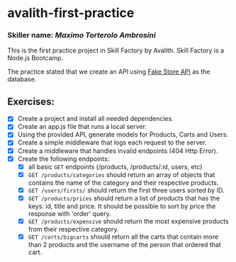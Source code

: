 # avalith-first-practice

### **Skiller name:** *Maximo Torterolo Ambrosini*

This is the first practice project in Skill Factory by Avalith. Skill Factory is a Node.js Bootcamp.

The practice stated that we create an API using [Fake Store API](https://fakestoreapi.com/) as the database.

## Exercises:
- [x] Create a project and install all needed dependencies.
- [x] Create an app.js file that runs a local server.
- [x] Using the provided API, generate models for Products, Carts and Users.
- [x] Create a simple middleware that logs each request to the server.
- [x] Create a middleware that handles invalid endpoints (404 Http Error).
- [x] Create the following endpoints:
  - [x] all basic `GET` endpoints (/products, /products/:id, users, etc)
  - [x] `GET /products/categories` should return an array of objects that contains the name of the category and their respective products.
  - [x] `GET /users/firsts/` should return the first three users sorted by ID.
  - [x] `GET /products/prices` should return a list of products that has the keys: id, title and price. It should be possible to sort by price the response with 'order' query.
  - [x] `GET /products/expensive` should return the most expensive products from their respective category.
  - [x] `GET /carts/bigcarts` should return all the carts that contain more than 2 products and the username of the person that ordered that cart.
